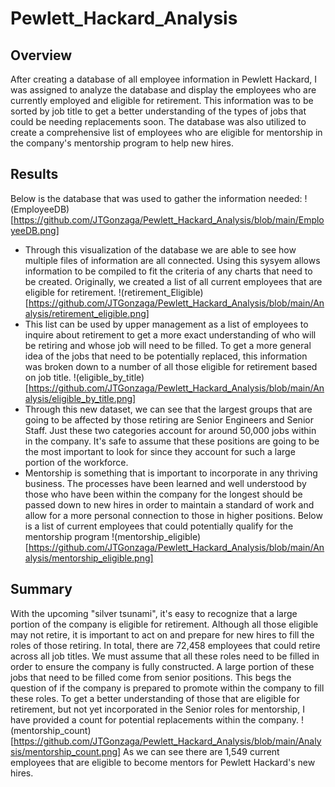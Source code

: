 # Pewlett_Hackard_Analysis
## Overview
  After creating a database of all employee information in Pewlett Hackard, I was assigned to analyze the database and display the employees who are currently employed and eligible for retirement. This information was to be sorted by job title to get a better understanding of the types of jobs that could be needing replacements soon. The database was also utilized to create a comprehensive list of employees who are eligible for mentorship in the company's mentorship program to help new hires. 
## Results
  Below is the database that was used to gather the information needed:
  !(EmployeeDB)[https://github.com/JTGonzaga/Pewlett_Hackard_Analysis/blob/main/EmployeeDB.png]
  - Through this visualization of the database we are able to see how multiple files of information are all connected. Using this sysyem allows information to be compiled to fit the criteria of any charts that need to be created. Originally, we created a list of all current employees that are eligible for retirement.
 !(retirement_Eligible)[https://github.com/JTGonzaga/Pewlett_Hackard_Analysis/blob/main/Analysis/retirement_eligible.png]
 - This list can be used by upper management as a list of employees to inquire about retirement to get a more exact understanding of who will be retiring and whose job will need to be filled. To get a more general idea of the jobs that need to be potentially replaced, this information was broken down to a number of all those eligible for retirement based on job title. 
 !(eligible_by_title)[https://github.com/JTGonzaga/Pewlett_Hackard_Analysis/blob/main/Analysis/eligible_by_title.png]
 - Through this new dataset, we can see that the largest groups that are going to be affected by those retiring are Senior Engineers and Senior Staff. Just these two categories account for around 50,000 jobs within in the company. It's safe to assume that these positions are going to be the most important to look for since they account for such a large portion of the workforce.
 - Mentorship is something that is important to incorporate in any thriving business. The processes have been learned and well understood by those who have been within the company for the longest should be passed down to new hires in order to maintain a standard of work and allow for a more personal connection to those in higher positions. Below is a list of current employees that could potentially qualify for the mentorship program
 !(mentorship_eligible)[https://github.com/JTGonzaga/Pewlett_Hackard_Analysis/blob/main/Analysis/mentorship_eligible.png]
 ## Summary
  With the upcoming "silver tsunami", it's easy to recognize that a large portion of the company is eligible for retirement. Although all those eligible may not retire, it is important to act on and prepare for new hires to fill the roles of those retiring. In total, there are 72,458 employees that could retire across all job titles. We must assume that all these roles need to be filled in order to ensure the company is fully constructed. A large portion of these jobs that need to be filled come from senior positions. This begs the question of if the company is prepared to promote within the company to fill these roles. To get a better understanding of those that are eligible for retirement, but not yet incorporated in the Senior roles for mentorship, I have provided a count for potential replacements within the company.
  !(mentorship_count)[https://github.com/JTGonzaga/Pewlett_Hackard_Analysis/blob/main/Analysis/mentorship_count.png]
 As we can see there are 1,549 current employees that are eligible to become mentors for Pewlett Hackard's new hires.
 

